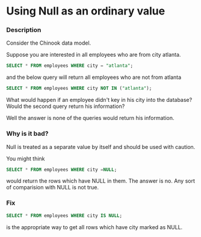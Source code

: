 # Using Null as an ordinary value

### Description

Consider the Chinook data model.

Suppose you are interested in all employees who are from city atlanta.

```sql
SELECT * FROM employees WHERE city = "atlanta";
```

and the below query will return all employees who are not from atlanta

```sql
SELECT * FROM employees WHERE city NOT IN ("atlanta");
```

What would happen if an employee didn't key in his city into the database? Would the second query return his information?

Well the answer is none of the queries would return his information.

### Why is it bad?

Null is treated as a separate value by itself and should be used with caution.

You might think

```sql
SELECT * FROM employees WHERE city =NULL;

```

would return the rows which have NULL in them. The answer is no. Any sort of comparision with NULL is not true.

### Fix

```sql
SELECT * FROM employees WHERE city IS NULL;

```

is the appropriate way to get all rows which have city marked as NULL.












